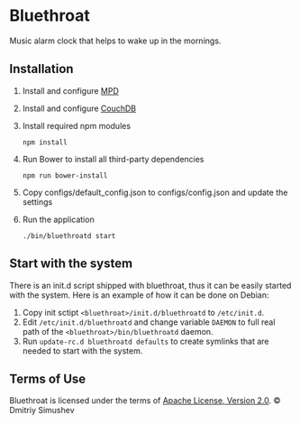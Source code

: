 # Bluethroat

Music alarm clock that helps to wake up in the mornings.

## Installation

1. Install and configure [MPD](http://www.musicpd.org/)

2. Install and configure [CouchDB](http://couchdb.apache.org/)

3. Install required npm modules
    ```shell
    npm install
    ```

4. Run Bower to install all third-party dependencies
    ```shell
    npm run bower-install
    ```

5. Copy configs/default_config.json to configs/config.json and update the
settings

6. Run the application
    ```shell
    ./bin/bluethroatd start
    ```

## Start with the system

There is an init.d script shipped with bluethroat, thus it can be easily started
with the system. Here is an example of how it can be done on Debian:

1. Copy init sctipt ```<bluethroat>/init.d/bluethroatd``` to ```/etc/init.d```.
2. Edit ```/etc/init.d/bluethroatd``` and change variable ```DAEMON``` to full
real path of the ```<bluethroat>/bin/bluethroatd``` daemon.
4. Run ```update-rc.d bluethroatd defaults``` to create symlinks that are needed
to start with the system.

## Terms of Use

Bluethroat is licensed under the terms of [Apache License, Version 2.0](http://www.apache.org/licenses/LICENSE-2.0). © Dmitriy Simushev
